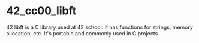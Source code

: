 # 42_cc00_libft
42 libft is a C library used at 42 school. It has functions for strings, memory allocation, etc. It's portable and commonly used in C projects.
